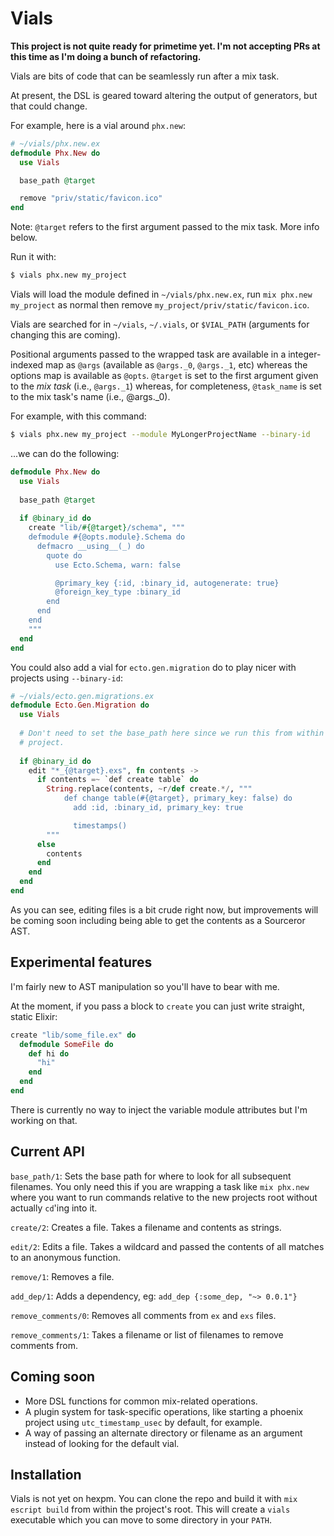 # Vials

**This project is not quite ready for primetime yet.  I'm not accepting PRs at
this time as I'm doing a bunch of refactoring.**

Vials are bits of code that can be seamlessly run after a mix task.

At present, the DSL is geared toward altering the output of generators, but that
could change.

For example, here is a vial around `phx.new`:

```elixir
# ~/vials/phx.new.ex
defmodule Phx.New do
  use Vials

  base_path @target

  remove "priv/static/favicon.ico"
end
``` 

Note: `@target` refers to the first argument passed to the mix task.  More info
below.

Run it with:

```bash
$ vials phx.new my_project
```

Vials will load the module defined in `~/vials/phx.new.ex`, run `mix phx.new
my_project` as normal then remove `my_project/priv/static/favicon.ico`.

Vials are searched for in `~/vials`, `~/.vials`, or `$VIAL_PATH` (arguments for
changing this are coming).

Positional arguments passed to the wrapped task are available in
a integer-indexed map as `@args` (available as `@args._0`, `@args._1`, etc)
whereas the options map is available as `@opts`.  `@target` is set to the first
argument given to the _mix task_ (i.e., `@args._1`) whereas, for completeness,
`@task_name` is set to the mix task's name (i.e., @args._0).

For example, with this command:

```bash
$ vials phx.new my_project --module MyLongerProjectName --binary-id
```

...we can do the following:

```elixir
defmodule Phx.New do
  use Vials
  
  base_path @target
  
  if @binary_id do
    create "lib/#{@target}/schema", """
    defmodule #{@opts.module}.Schema do
      defmacro __using__(_) do
        quote do
          use Ecto.Schema, warn: false

          @primary_key {:id, :binary_id, autogenerate: true}
          @foreign_key_type :binary_id
        end
      end
    end
    """
  end
end
```

You could also add a vial for `ecto.gen.migration` do to play nicer with
projects using `--binary-id`:

```elixir
# ~/vials/ecto.gen.migrations.ex
defmodule Ecto.Gen.Migration do
  use Vials
  
  # Don't need to set the base_path here since we run this from within our
  # project.
  
  if @binary_id do
    edit "*_{@target}.exs", fn contents ->
      if contents =~ `def create table` do
        String.replace(contents, ~r/def create.*/, """
            def change table(#{@target}, primary_key: false) do
              add :id, :binary_id, primary_key: true

              timestamps()
        """
      else
        contents
      end
    end
  end
end
```

As you can see, editing files is a bit crude right now, but improvements will be
coming soon including being able to get the contents as a Sourceror AST.

## Experimental features

I'm fairly new to AST manipulation so you'll have to bear with me.

At the moment, if you pass a block to `create` you can just write straight,
static Elixir:


```elixir
create "lib/some_file.ex" do
  defmodule SomeFile do
    def hi do
      "hi"
    end
  end
end
```

There is currently no way to inject the variable module attributes but I'm
working on that.

## Current API

`base_path/1`: Sets the base path for where to look for all subsequent
filenames.  You only need this if you are wrapping a task like `mix phx.new`
where you want to run commands relative to the new projects root without
actually `cd`'ing into it.

`create/2`: Creates a file.  Takes a filename and contents as strings.

`edit/2`: Edits a file.  Takes a wildcard and passed the contents of all matches
to an anonymous function.

`remove/1`: Removes a file.

`add_dep/1`: Adds a dependency, eg: `add_dep {:some_dep, "~> 0.0.1"}`

`remove_comments/0`: Removes all comments from `ex` and `exs` files.

`remove_comments/1`: Takes a filename or list of filenames to remove comments
from.

## Coming soon

- More DSL functions for common mix-related operations.
- A plugin system for task-specific operations, like starting a phoenix project
using `utc_timestamp_usec` by default, for example.
- A way of passing an alternate directory or filename as an argument instead of
looking for the default vial.

## Installation

Vials is not yet on hexpm.  You can clone the repo and build it with `mix
escript build` from within the project's root.  This will create a `vials`
executable which you can move to some directory in your `PATH`.
